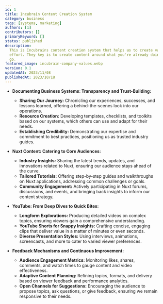```yaml
---
id: 1
title: Incubrain Content Creation System
category: business
tags: [systems, marketing]
authors: [1]
contributors: []
primaryKeyword: []
status: published
description: 
  This is Incubrains content creation system that helps us to create valuable content with minimal
  effort. They key is to create content around what you're already doing by documenting things as you
  go.
featured_image: incubrain-company-values.webp
version: 0.1
updatedAt: 2023/11/08
publishedAt: 2023/10/18
---
```


- **Documenting Business Systems: Transparency and Trust-Building:**

  - **Sharing Our Journey:** Chronicling our experiences, successes, and lessons learned, offering a
    behind-the-scenes look into our operations.
  - **Resource Creation:** Developing templates, checklists, and toolkits based on our systems,
    which others can use and adapt for their needs.
  - **Establishing Credibility:** Demonstrating our expertise and commitment to best practices,
    positioning us as trusted industry guides.

- **Nuxt Content: Catering to Core Audiences:**

  - **Industry Insights:** Sharing the latest trends, updates, and innovations related to Nuxt,
    ensuring our audience stays ahead of the curve.
  - **Tailored Tutorials:** Offering step-by-step guides and walkthroughs on Nuxt applications,
    addressing common challenges or goals.
  - **Community Engagement:** Actively participating in Nuxt forums, discussions, and events, and
    bringing back insights to inform our content strategy.

- **YouTube: From Deep Dives to Quick Bites:**

  - **Longform Explorations:** Producing detailed videos on complex topics, ensuring viewers gain a
    comprehensive understanding.
  - **YouTube Shorts for Snappy Insights:** Crafting concise, engaging clips that deliver value in a
    matter of minutes or even seconds.
  - **Diverse Presentation Styles:** Using interviews, animations, screencasts, and more to cater to
    varied viewer preferences.

- **Feedback Mechanisms and Continuous Improvement:**
  - **Audience Engagement Metrics:** Monitoring likes, shares, comments, and watch times to gauge
    content and video effectiveness.
  - **Adaptive Content Planning:** Refining topics, formats, and delivery based on viewer feedback
    and performance analytics.
  - **Open Channels for Suggestions:** Encouraging the audience to propose topics, ask questions, or
    give feedback, ensuring we remain responsive to their needs.
